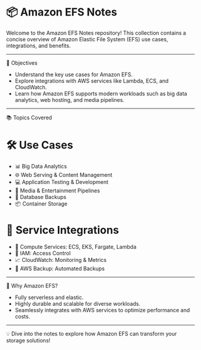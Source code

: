 # 📦 Amazon EFS Notes  

Welcome to the Amazon EFS Notes repository! This collection contains a concise overview of Amazon Elastic File System (EFS) use cases, integrations, and benefits.  

---

 🎯 Objectives  
- Understand the key use cases for Amazon EFS.  
- Explore integrations with AWS services like Lambda, ECS, and CloudWatch.  
- Learn how Amazon EFS supports modern workloads such as big data analytics, web hosting, and media pipelines.  

---

 📚 Topics Covered  

# 🛠️ Use Cases  
- 📊 Big Data Analytics  
- 🌐 Web Serving & Content Management  
- 💻 Application Testing & Development  
- 🎥 Media & Entertainment Pipelines  
- 💾 Database Backups  
- 📦 Container Storage  

# 🔗 Service Integrations  
- 🚀 Compute Services: ECS, EKS, Fargate, Lambda  
- 🔐 IAM: Access Control  
- 📈 CloudWatch: Monitoring & Metrics  
- 🔄 AWS Backup: Automated Backups  

---

 🌟 Why Amazon EFS?  
- Fully serverless and elastic.  
- Highly durable and scalable for diverse workloads.  
- Seamlessly integrates with AWS services to optimize performance and costs.  

---

💡 Dive into the notes to explore how Amazon EFS can transform your storage solutions!
